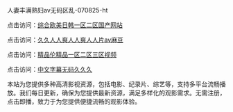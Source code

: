 人妻丰满熟妇av无码区乱-070825-ht

点击访问：<a href="https://heiliaowzu4ur.pages.dev">综合欧美日韩一区二区国产网站</a>

点击访问：<a href="https://heiliaozj3tjd.pages.dev">久久人人爽人人爽人人片av麻豆</a>

点击访问：<a href="https://heiliaoe8ajia.pages.dev">精品伦精品一区二区三区视频</a>

点击访问：<a href="https://heiliaoxqkkct.pages.dev">中文字幕无码久久久</a>

本站为您提供多种高清影视资源，包括电影、纪录片、综艺等，支持多平台流畅播放。我们每日更新，确保为您提供最新资源，满足多样化的观影需求。无需注册，点击即播，致力于为您提供便捷流畅的观影体验。

<span style="display:none;">[Canonical link](https://github.com/thuy20250708/thuy1 ）</span>
